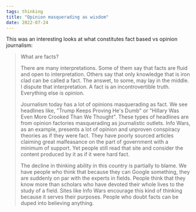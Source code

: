 ```yaml
---
tags: thinking
title: "Opinion masquerading as wisdom"
date: 2022-07-24
---
```


This was an interesting looks at what constitutes fact based vs opinion journalism:

> What are facts?
> 
> There are many interpretations. Some of them say that facts are fluid and open to interpretation. Others say that only knowledge that is iron clad can be called a fact. The answet, to some, may lay in the middle. I dispute that interpretation. A fact is an incontrovertible truth. Everything else is opinion.
> 
> Journalism today has a lot of opinions masquerading as fact. We see headlines like, "Trump Keeps Proving He's Dumb" or "Hillary Was Even More Crooked Than We Thought". These types of headlines are from opinion factories masquerading as journalistic outlets. Info Wars, as an example, presents a lot of opinion and unproven conspiracy theories as if they were fact. They have poorly sourced articles claiming great malfeasance on the part of government with a minimum of support. Yet people still read that site and consider the content produced by it as if it were hard fact. 
> 
> The decline in thinking ability in this country is partially to blame. We have people who think that because they can Google something, they are suddenly on par with the experts in fields. People think that they know more than scholars who have devoted their whole lives to the study of a field. Sites like Info Wars encourage this kind of thinking because it serves their purposes. People who doubt facts can be duped into believing anything.